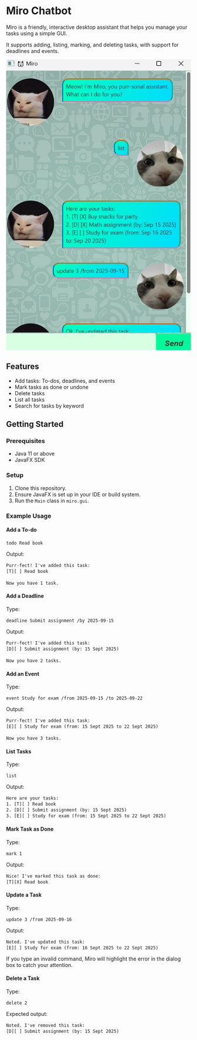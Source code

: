 # Miro Chatbot

Miro is a friendly, interactive desktop assistant that helps you manage your tasks using a simple GUI.  

It supports adding, listing, marking, and deleting tasks, with support for deadlines and events.

![Screenshot](./Ui.png) <!-- Add your screenshot to docs/screenshots/miro_gui.png -->

## Features

- Add tasks: To-dos, deadlines, and events
- Mark tasks as done or undone
- Delete tasks
- List all tasks
- Search for tasks by keyword

## Getting Started

### Prerequisites

- Java 11 or above
- JavaFX SDK

### Setup

1. Clone this repository.
2. Ensure JavaFX is set up in your IDE or build system.
3. Run the `Main` class in `miro.gui`.

### Example Usage

#### Add a To-do


```
todo Read book
```
Output:
```
Purr-fect! I've added this task:
[T][ ] Read book

Now you have 1 task.
```

#### Add a Deadline

Type:
```
deadline Submit assignment /by 2025-09-15
```
Output:
```
Purr-fect! I've added this task:
[D][ ] Submit assignment (by: 15 Sept 2025)

Now you have 2 tasks.
```

#### Add an Event

Type:
```
event Study for exam /from 2025-09-15 /to 2025-09-22 
```
Output:
```
Purr-fect! I've added this task:
[E][ ] Study for exam (from: 15 Sept 2025 to 22 Sept 2025)

Now you have 3 tasks.
```

#### List Tasks

Type:
```
list
```
Output:
```
Here are your tasks:
1. [T][ ] Read book
2. [D][ ] Submit assignment (by: 15 Sept 2025)
3. [E][ ] Study for exam (from: 15 Sept 2025 to 22 Sept 2025)
```

#### Mark Task as Done

Type:
```
mark 1
```
Output:
```
Nice! I've marked this task as done:
[T][X] Read book
```

#### Update a Task
Type:
```
update 3 /from 2025-09-16
```
Output:
```
Noted. I've updated this task:
[E][ ] Study for exam (from: 16 Sept 2025 to 22 Sept 2025)
```

If you type an invalid command, Miro will highlight the error in the dialog box to catch your attention.

#### Delete a Task

Type:
```
delete 2
```
Expected output:
```
Noted. I've removed this task:
[D][ ] Submit assignment (by: 15 Sept 2025)
```